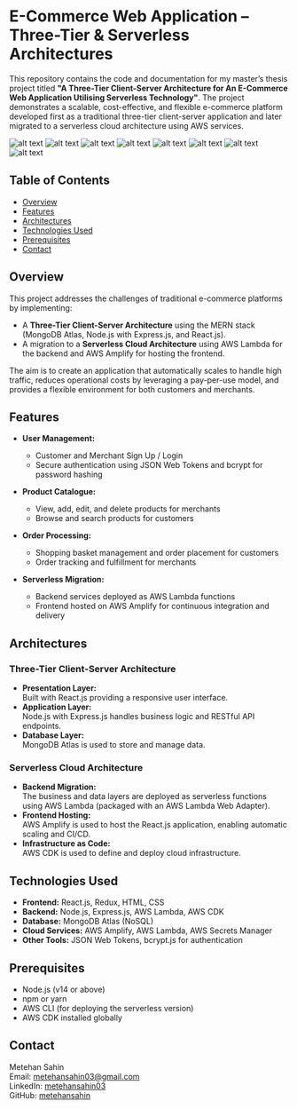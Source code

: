 # E-Commerce Web Application – Three-Tier & Serverless Architectures

This repository contains the code and documentation for my master’s thesis project titled **"A Three-Tier Client-Server Architecture for An E-Commerce Web Application Utilising Serverless Technology"**. The project demonstrates a scalable, cost-effective, and flexible e-commerce platform developed first as a traditional three-tier client-server application and later migrated to a serverless cloud architecture using AWS services.

![alt text](<Picture 1.png>) ![alt text](<Picture 2.png>) ![alt text](<Picture 3.png>) ![alt text](<Picture 4.png>) ![alt text](<Picture 5.png>) ![alt text](<Picture 6.png>) ![alt text](<Picture 7.png>) ![alt text](<Picture 8.png>)

## Table of Contents

- [Overview](#overview)
- [Features](#features)
- [Architectures](#architectures)
- [Technologies Used](#technologies-used)
- [Prerequisites](#prerequisites)
- [Contact](#contact)

## Overview

This project addresses the challenges of traditional e-commerce platforms by implementing:

- A **Three-Tier Client-Server Architecture** using the MERN stack (MongoDB Atlas, Node.js with Express.js, and React.js).
- A migration to a **Serverless Cloud Architecture** using AWS Lambda for the backend and AWS Amplify for hosting the frontend.

The aim is to create an application that automatically scales to handle high traffic, reduces operational costs by leveraging a pay-per-use model, and provides a flexible environment for both customers and merchants.

## Features

- **User Management:**

  - Customer and Merchant Sign Up / Login
  - Secure authentication using JSON Web Tokens and bcrypt for password hashing

- **Product Catalogue:**

  - View, add, edit, and delete products for merchants
  - Browse and search products for customers

- **Order Processing:**

  - Shopping basket management and order placement for customers
  - Order tracking and fulfillment for merchants

- **Serverless Migration:**
  - Backend services deployed as AWS Lambda functions
  - Frontend hosted on AWS Amplify for continuous integration and delivery

## Architectures

### Three-Tier Client-Server Architecture

- **Presentation Layer:**  
  Built with React.js providing a responsive user interface.
- **Application Layer:**  
  Node.js with Express.js handles business logic and RESTful API endpoints.
- **Database Layer:**  
  MongoDB Atlas is used to store and manage data.

### Serverless Cloud Architecture

- **Backend Migration:**  
  The business and data layers are deployed as serverless functions using AWS Lambda (packaged with an AWS Lambda Web Adapter).
- **Frontend Hosting:**  
  AWS Amplify is used to host the React.js application, enabling automatic scaling and CI/CD.
- **Infrastructure as Code:**  
  AWS CDK is used to define and deploy cloud infrastructure.

## Technologies Used

- **Frontend:** React.js, Redux, HTML, CSS
- **Backend:** Node.js, Express.js, AWS Lambda, AWS CDK
- **Database:** MongoDB Atlas (NoSQL)
- **Cloud Services:** AWS Amplify, AWS Lambda, AWS Secrets Manager
- **Other Tools:** JSON Web Tokens, bcrypt.js for authentication

## Prerequisites

- Node.js (v14 or above)
- npm or yarn
- AWS CLI (for deploying the serverless version)
- AWS CDK installed globally

## Contact

Metehan Sahin  
Email: [metehansahin03@gmail.com](mailto:metehansahin03@gmail.com)  
LinkedIn: [metehansahin03](https://www.linkedin.com/in/metehansahin03/)  
GitHub: [metehansahin](https://github.com/metehansahin)
